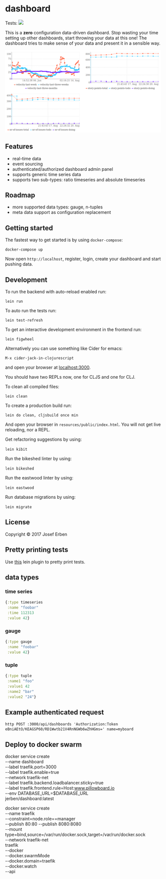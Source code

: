 # dashboard

Tests: ![](https://circleci.com/gh/jerben/dashboard.svg?style=svg)

This is a **zero** configuration data-driven dashboard. Stop wasting your time setting up other dashboards, start throwing your data at this one!
The dashboard tries to make sense of your data and present it in a sensible way.

![Screenshot](doc/screenshot.png?raw=true "Screenshot")

## Features

* real-time data
* event sourcing
* authenticated/authorized dashboard admin panel
* supports generic time series data
* supports two sub-types: ratio timeseries and absolute timeseries

## Roadmap

* more supported data types: gauge, n-tuples
* meta data support as configuration replacement

## Getting started

The fastest way to get started is by using `docker-compose`:

```
docker-compose up
```
Now open `http://localhost`, register, login, create your dashboard and start pushing data.
## Development

To run the backend with auto-reload enabled run:

	lein run

To auto run the tests run:

	lein test-refresh

To get an interactive development environment in the frontend run:

	lein figwheel

Alternatively you can use something like Cider for emacs:

	M-x cider-jack-in-clojurescript

and open your browser at [localhost:3000](http://localhost:3000/).

You should have two REPLs now, one for CLJS and one for CLJ.

To clean all compiled files:

	lein clean

To create a production build run:

	lein do clean, cljsbuild once min

And open your browser in `resources/public/index.html`. You will not
get live reloading, nor a REPL.

Get refactoring suggestions by using:

`lein kibit`

Run the bikeshed linter by using:

`lein bikeshed`

Run the eastwood linter by using:

`lein eastwood`

Run database migrations by using:

`lein migrate`

## License

Copyright © 2017 Josef Erben

## Pretty printing tests

Use [this](https://github.com/venantius/ultra) lein plugin to pretty print tests.


## data types

### time series
```clojure
{:type timeseries
 :name "foobar"
 :time 112313
 :value 42}
```

### gauge
```clojure
{:type gauge
 :name "foobar"
 :value 42}
```

### tuple
```clojure
{:type tuple
 :name1 "foo"
 :value1 42
 :name2 "bar"
 :value2 "24"}
```

## Example authenticated request

```
http POST :3000/api/dashboards 'Authorization:Token eBniAEtO/KEAGSP60/RD1Wwtb21V4RnNGWb6wZhHGms=' name=myboard
```

## Deploy to docker swarm
 docker service create \
    --name dashboard \
    --label traefik.port=3000 \
    --label traefik.enable=true \
    --network traefik-net \
    --label traefik.backend.loadbalancer.sticky=true \
    --label traefik.frontend.rule=Host:www.pillowboard.io \
    --env DATABASE_URL=$DATABASE_URL \
    jerben/dashboard:latest

 docker service create \
    --name traefik \
    --constraint=node.role==manager \
    --publish 80:80 --publish 8080:8080 \
    --mount type=bind,source=/var/run/docker.sock,target=/var/run/docker.sock \
    --network traefik-net \
    traefik \
    --docker \
    --docker.swarmMode \
    --docker.domain=traefik \
    --docker.watch \
    --api


